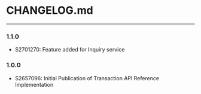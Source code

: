 # CHANGELOG.md

-----
### 1.1.0
- S2701270: Feature added for Inquiry service

### 1.0.0
- S2657096: Initial Publication of Transaction API Reference Implementation